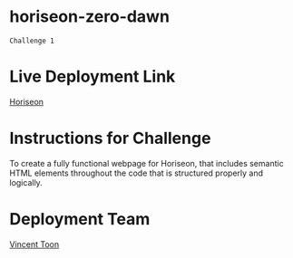 # horiseon-zero-dawn

    Challenge 1

# Live Deployment Link

[Horiseon](https://vincenttoon.github.io/horiseon-zero-dawn/)

# Instructions for Challenge

To create a fully functional webpage for Horiseon, that includes semantic HTML elements throughout the code that is structured properly and logically.

# Deployment Team

[Vincent Toon](https://github.com/Vincenttoon)

